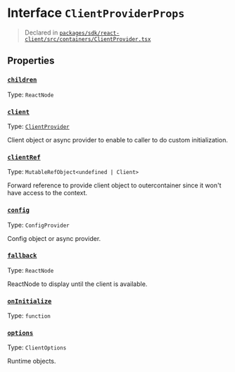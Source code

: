 # Interface `ClientProviderProps`
> Declared in [`packages/sdk/react-client/src/containers/ClientProvider.tsx`]()


## Properties
### [`children`](https://github.com/dxos/protocols/blob/main/packages/sdk/react-client/src/containers/ClientProvider.tsx#L21)
Type: `ReactNode`
### [`client`](https://github.com/dxos/protocols/blob/main/packages/sdk/react-client/src/containers/ClientProvider.tsx#L34)
Type: [`ClientProvider`](/api/@dxos/react-client/functions/ClientProvider)

Client object or async provider to enable to caller to do custom initialization.
### [`clientRef`](https://github.com/dxos/protocols/blob/main/packages/sdk/react-client/src/containers/ClientProvider.tsx#L29)
Type: `MutableRefObject<undefined | Client>`

Forward reference to provide client object to outercontainer since it won't have access to the context.
### [`config`](https://github.com/dxos/protocols/blob/main/packages/sdk/react-client/src/containers/ClientProvider.tsx#L44)
Type: `ConfigProvider`

Config object or async provider.
### [`fallback`](https://github.com/dxos/protocols/blob/main/packages/sdk/react-client/src/containers/ClientProvider.tsx#L39)
Type: `ReactNode`

ReactNode to display until the client is available.
### [`onInitialize`](https://github.com/dxos/protocols/blob/main/packages/sdk/react-client/src/containers/ClientProvider.tsx#L55)
Type: `function`
### [`options`](https://github.com/dxos/protocols/blob/main/packages/sdk/react-client/src/containers/ClientProvider.tsx#L49)
Type: `ClientOptions`

Runtime objects.